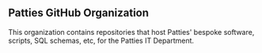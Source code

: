 ## Patties GitHub Organization

This organization contains repositories that host Patties' bespoke software, scripts, SQL schemas, etc, for the Patties IT Department.

